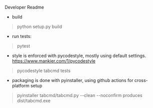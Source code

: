 
Developer Readme

- build
> python setup.py build

- run tests:
> pytest

- style is enforced with pycodestyle, mostly using default settings. https://www.mankier.com/1/pycodestyle
> pycodestyle tabcmd tests

- packaging is done with pyinstaller, using github actions for cross-platform setup
> pyinstaller tabcmd/tabcmd.py --clean --noconfirm
produces dist/tabcmd.exe
